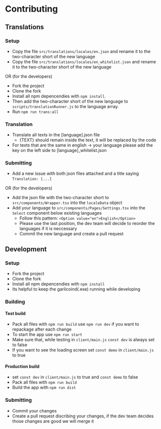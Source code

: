 # Contributing
## Translations

### Setup
* Copy the file `src/translations/locales/en.json` and rename it to the two-character short of the new language
* Copy the file `src/translations/locales/en_whitelist.json` and rename it to the two-character short of the new language

OR (for the developers)

* Fork the project
* Clone the fork
* Install all npm depencendies with `npm install`.
* Then add the two-character short of the new language to `scripts/translationRunner.js` to the language array.
* Run `npm run trans:all`

### Translation
* Translate all texts in the [language].json file
  * {TEXT} should remain inside the text, it will be replaced by the code
* For texts that are the same in english -> your language please add the key on the left side to [language]_whitelist.json


### Submitting
* Add a new issue with both json files attached and a title saying `Translation: [...]`

OR (for the developers)

* Add the json file with the two-character short to `src/components/Wrapper.tsx` into the `localeData` object
* Add your language to `src/components/Pages/Settings.tsx` into the `Select` component below existing languages
  	* Follow this pattern: `<Option value="en">English</Option>`
   * Please use the last position, the dev team will decide to reorder the languages if it is neccessary
   * Commit the new language and create a pull request

## Development
### Setup
* Fork the project
* Clone the fork
* Install all npm depencendies with `npm install`
* Its helpful to keep the garlicoind(.exe) running while developing

### Building
#### Test build
* Pack all files with `npm run build` use `npm run dev` if you want to repackage after each change
* To start the app use `npm run start`
* Make sure that, while testing in `client/main.js` `const dev` is always set to false
* If you want to see the loading screen set `const demo` in `client/main.js` to true

#### Production build
* set `const dev` in `client/main.js` to true and `const demo` to false
* Pack all files with `npm run build`
* Build the app with `npm run dist`

### Submitting
* Commit your changes
* Create a pull request discribing your changes, if the dev team decides those changes are good we will merge it
